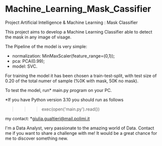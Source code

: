 # Machine_Learning_Mask_Cassifier
Project Artificial Intelligence & Machine Learning : Mask Classifier

This project aims to develop a Machine Learning Classifier able to detect the mask in any image of visage.

The Pipeline of the model is very simple:
- normalization:  MinMaxScaler(feature_range=(0,1));
- pca:            PCA(0.99); 
- model:          SVC.

For training the model it has been chosen a train-test-split, with test size of 0.20 of the total numer of sample (%0K with mask, 50K no mask).


To test the model, run* main.py program on your PC.

*If you have Python version 3.10 you should run as follows
>>>exec(open('main.py').read())

my contact:
  *giulia.gualtieri@mail.polimi.it

I'm a Data Analyst, very passionate to the amazing world of Data.
Contact me if you want to share a challenge with me! It would be a great chance for me to discover something new.
